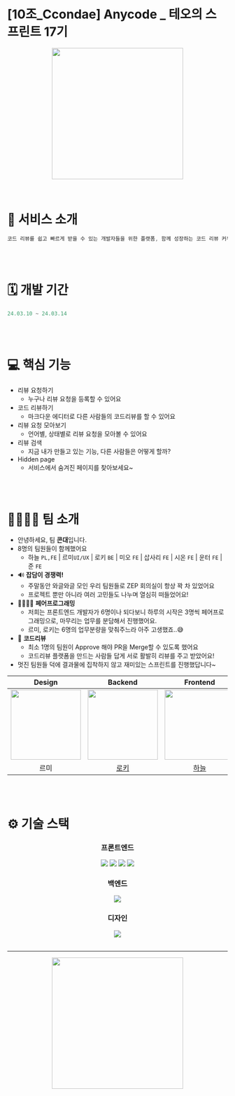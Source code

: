 # [10조_Ccondae] Anycode _ 테오의 스프린트 17기

<p align="center">
  <img src="https://github.com/ccondae/anycode/assets/87116017/41227471-414d-4d9f-bd8d-face0db2d984" width="300" height="300" />
</p>



<br >


# 💼 서비스 소개

```jsx
코드 리뷰를 쉽고 빠르게 받을 수 있는 개발자들을 위한 플랫폼, 함께 성장하는 코드 리뷰 커뮤니티
```

<br >
<br >

# 🗓️ 개발 기간

```jsx
24.03.10 ~ 24.03.14
```

<br >
<br >

# 💻 핵심 기능

- 리뷰 요청하기
    - 누구나 리뷰 요청을 등록할 수 있어요
- 코드 리뷰하기
    - 마크다운 에디터로 다른 사람들의 코드리뷰를 할 수 있어요
- 리뷰 요청 모아보기
    - 언어별, 상태별로 리뷰 요청을 모아볼 수 있어요
- 리뷰 검색
    - 지금 내가 만들고 있는 기능, 다른 사람들은 어떻게 할까?
- Hidden page
    - 서비스에서 숨겨진 페이지를 찾아보세요~


<br >
<br >

# 👨‍👩‍👧‍👦 팀 소개


- 안녕하세요, 팀 **콘대**입니다.
- 8명의 팀원들이 함께했어요
    - 하늘 `PL,FE`  |  르미`UI/UX` | 로키 `BE` | 미오 `FE` | 삽사리 `FE` | 시온 `FE` | 운터 `FE` | 준 `FE`
- 🔊 **잡담이 경쟁력!**
    - 주말동안 와글와글 모인 우리 팀원들로 ZEP 회의실이 항상 꽉 차 있었어요
    - 프로젝트 뿐만 아니라 여러 고민들도 나누며 열심히 떠들었어요!
- 👩‍👩‍👧‍👧 **페어프로그래밍**
    - 저희는 프론트엔드 개발자가 6명이나 되다보니 하루의 시작은 3명씩 페어프로그래밍으로, 마무리는 업무를 분담해서 진행했어요.
    - 르미, 로키는 6명의 업무분량을 맞춰주느라 아주 고생했죠..😅
- 🧐 **코드리뷰**
    - 최소 1명의 팀원이 Approve 해야 PR을 Merge할 수 있도록 했어요
    - 코드리뷰 플랫폼을 만드는 사람들 답게 서로 활발히 리뷰를 주고 받았어요!
- 멋진 팀원들 덕에 결과물에 집착하지 않고 재미있는 스프린트를 진행했답니다~

|                Design                |     Backend      |     Frontend     |     Frontend     |     Frontend     |     Frontend     |     Frontend     |     Frontend     |
| :----------------------------------: | :--------------: | :--------------: | :--------------: | :--------------: | :--------------: | :--------------: | :--------------: |
| <img width="160px" src="https://avatars.githubusercontent.com/u/155419724?v=4" />|<img width="160px" src="https://avatars.githubusercontent.com/rookedsysc" />|<img width="160px" src="https://avatars.githubusercontent.com/Leedo02" />|<img width="160px" src="https://avatars.githubusercontent.com/Jaeeun98" />|<img width="160px" src="https://avatars.githubusercontent.com/Sang-minKIM" />|<img width="160px" src="https://avatars.githubusercontent.com/XionWCFM" />|<img width="160px" src="https://avatars.githubusercontent.com/anveloper" />|<img width="160px" src="https://avatars.githubusercontent.com/Yongveloper" />|
| 르미 | [로키](https://github.com/rookedsysc) | [하늘](https://github.com/Leedo02) | [미오](https://github.com/Jaeeun98) | [삽사리](https://github.com/Sang-minKIM) | [시온](https://github.com/XionWCFM) | [운터](https://github.com/anveloper) | [준](https://github.com/Yongveloper) |

<br>
<br>

# ⚙️ 기술 스택

<div align="middle">
  

### 프론트엔드

<img src="https://img.shields.io/badge/TypeScript-3178C6?style=for-the-badge&logo=typescript&logoColor=white">
<img src="https://img.shields.io/badge/react-61DAFB?style=for-the-badge&logo=react&logoColor=black"> 
<img src="https://img.shields.io/badge/styled components-DB7093?style=for-the-badge&logo=styled-components&logoColor=white"/>
<img src="https://img.shields.io/badge/tanstack query-FF4154?style=for-the-badge&logo=react-query&logoColor=white"/>

### 백엔드

<img src="https://img.shields.io/badge/java-3a75b0?style=for-the-badge&logo=java&logoColor=black">

### 디자인

<img src="https://img.shields.io/badge/Figma-F24E1E?style=for-the-badge&logo=Figma&logoColor=white">

<br/>
<br/>

- - -

<p align="center">
  <img src="https://github.com/solssak/teo-sprint-template/assets/107416133/b9616006-c8a2-4a39-a5cb-67d200cb1a84" width="300" height="300"/>
</p>
